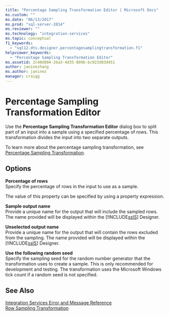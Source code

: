 ```yaml
---
title: "Percentage Sampling Transformation Editor | Microsoft Docs"
ms.custom: ""
ms.date: "06/13/2017"
ms.prod: "sql-server-2014"
ms.reviewer: ""
ms.technology: "integration-services"
ms.topic: conceptual
f1_keywords: 
  - "sql12.dts.designer.percentagesamplingtransformation.f1"
helpviewer_keywords: 
  - "Percentage Sampling Transformation Editor"
ms.assetid: 2c40d804-26a3-4d35-809b-bc923d83d451
author: janinezhang
ms.author: janinez
manager: craigg
---
```

# Percentage Sampling Transformation Editor
  Use the **Percentage Sampling Transformation Editor** dialog box to split part of an input into a sample using a specified percentage of rows. This transformation divides the input into two separate outputs.  
  
 To learn more about the percentage sampling transformation, see [Percentage Sampling Transformation](data-flow/transformations/percentage-sampling-transformation.md).  
  
## Options  
 **Percentage of rows**  
 Specify the percentage of rows in the input to use as a sample.  
  
 The value of this property can be specified by using a property expression.  
  
 **Sample output name**  
 Provide a unique name for the output that will include the sampled rows. The name provided will be displayed within the [!INCLUDE[ssIS](../includes/ssis-md.md)] Designer.  
  
 **Unselected output name**  
 Provide a unique name for the output that will contain the rows excluded from the sampling. The name provided will be displayed within the [!INCLUDE[ssIS](../includes/ssis-md.md)] Designer.  
  
 **Use the following random seed**  
 Specify the sampling seed for the random number generator that the transformation uses to create a sample. This is only recommended for development and testing. The transformation uses the Microsoft Windows tick count if a random seed is not specified.  
  
## See Also  
 [Integration Services Error and Message Reference](../../2014/integration-services/integration-services-error-and-message-reference.md)   
 [Row Sampling Transformation](data-flow/transformations/row-sampling-transformation.md)  
  
  
